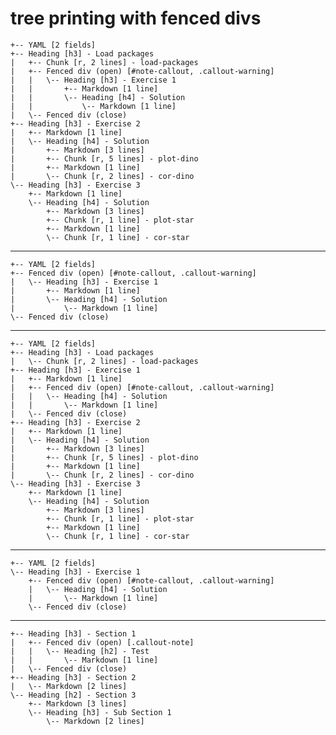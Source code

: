 # tree printing with fenced divs

    +-- YAML [2 fields]
    +-- Heading [h3] - Load packages
    |   +-- Chunk [r, 2 lines] - load-packages
    |   +-- Fenced div (open) [#note-callout, .callout-warning]
    |   |   \-- Heading [h3] - Exercise 1
    |   |       +-- Markdown [1 line]
    |   |       \-- Heading [h4] - Solution
    |   |           \-- Markdown [1 line]
    |   \-- Fenced div (close) 
    +-- Heading [h3] - Exercise 2
    |   +-- Markdown [1 line]
    |   \-- Heading [h4] - Solution
    |       +-- Markdown [3 lines]
    |       +-- Chunk [r, 5 lines] - plot-dino
    |       +-- Markdown [1 line]
    |       \-- Chunk [r, 2 lines] - cor-dino
    \-- Heading [h3] - Exercise 3
        +-- Markdown [1 line]
        \-- Heading [h4] - Solution
            +-- Markdown [3 lines]
            +-- Chunk [r, 1 line] - plot-star
            +-- Markdown [1 line]
            \-- Chunk [r, 1 line] - cor-star

---

    +-- YAML [2 fields]
    +-- Fenced div (open) [#note-callout, .callout-warning]
    |   \-- Heading [h3] - Exercise 1
    |       +-- Markdown [1 line]
    |       \-- Heading [h4] - Solution
    |           \-- Markdown [1 line]
    \-- Fenced div (close) 

---

    +-- YAML [2 fields]
    +-- Heading [h3] - Load packages
    |   \-- Chunk [r, 2 lines] - load-packages
    +-- Heading [h3] - Exercise 1
    |   +-- Markdown [1 line]
    |   +-- Fenced div (open) [#note-callout, .callout-warning]
    |   |   \-- Heading [h4] - Solution
    |   |       \-- Markdown [1 line]
    |   \-- Fenced div (close) 
    +-- Heading [h3] - Exercise 2
    |   +-- Markdown [1 line]
    |   \-- Heading [h4] - Solution
    |       +-- Markdown [3 lines]
    |       +-- Chunk [r, 5 lines] - plot-dino
    |       +-- Markdown [1 line]
    |       \-- Chunk [r, 2 lines] - cor-dino
    \-- Heading [h3] - Exercise 3
        +-- Markdown [1 line]
        \-- Heading [h4] - Solution
            +-- Markdown [3 lines]
            +-- Chunk [r, 1 line] - plot-star
            +-- Markdown [1 line]
            \-- Chunk [r, 1 line] - cor-star

---

    +-- YAML [2 fields]
    \-- Heading [h3] - Exercise 1
        +-- Fenced div (open) [#note-callout, .callout-warning]
        |   \-- Heading [h4] - Solution
        |       \-- Markdown [1 line]
        \-- Fenced div (close) 

---

    +-- Heading [h3] - Section 1
    |   +-- Fenced div (open) [.callout-note]
    |   |   \-- Heading [h2] - Test
    |   |       \-- Markdown [1 line]
    |   \-- Fenced div (close) 
    +-- Heading [h3] - Section 2
    |   \-- Markdown [2 lines]
    \-- Heading [h2] - Section 3
        +-- Markdown [3 lines]
        \-- Heading [h3] - Sub Section 1
            \-- Markdown [2 lines]

